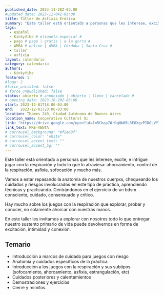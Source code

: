 ```yaml
---
published_date: 2023-11-28Z-03:00
#updated_date: 2023-11-04Z-03:00
title: Taller de Asfixia Erótica
summary: "Este taller está orientado a personas que les interese, excite, e intrigue jugar con la respiración y todo lo que lo atraviesa: ahorcamiento, control de la respiración, asfixia, sofocación y mucho más."
tags:
  - español
  - KinkyVibe # etiqueta especial #
  - pago # pago | gratis | a la gorra #
  - AMBA # online | AMBA | Córdoba | Santa Cruz #
  - taller
  - asfixia
layout: calendario
category: calendario
authors:
  - KinkyVibe
featured: 1
#logo: 2
#force_unlisted: false
# force_unpublished: false
status: abierto # anunciado | abierto | lleno | cancelado #
# opening_date: 2023-10-20Z-03:00
start: 2023-12-01T18:00-03:00
end:   2023-12-01T20:00-03:00
location: Thames 240, Ciudad Autónoma de Buenos Aires
location_name: Cooperativa Cultural Qi
link: "https://drive.google.com/open?id=1m5Chop70rDqHb05L8E8XgzPIDGLVY7qn"
link_text: PRE-VENTA
# carrousel_background: "#f2a68f"
# carrousel_color: "white"
# carrousel_accent_text: ""
# carrousel_accent_bg: ""
---
```

Este taller está orientado a personas que les interese, excite, e intrigue jugar con la respiración y todo lo que lo atraviesa: ahorcamiento, control de la respiración, asfixia, sofocación y mucho más. 

Vamos a estar repasando la anatomía de nuestros cuerpxs, chequeando los cuidados y riesgos involucrados en este tipo de práctica, aprendiendo técnicas y practicando. Centrándonos en el ejercicio de un bdsm consciente, cuidado, consensuado y crítico. 

Hay mucho sobre los juegos con la respiración que explorar, probar y conocer, no solamente ahorcar con nuestras manos. 

En este taller les invitamos a explorar con nosotres todo lo que entregar nuestro sustento primario de vida puede devolvernos en forma de excitación, intimidad y conexión. 

## Temario
- Introducción a marcos de cuidado para juegos con riesgo
- Anatomía y cuidados específicos de la práctica
- Introducción a los juegos con la respiración y sus subtipos (sofocamiento, ahorcamiento, asfixia, estrangulación, etc) 
- Cuidados posteriores y calentamientos 
- Demostraciones y ejercicios 
- Cierre y mimitos
